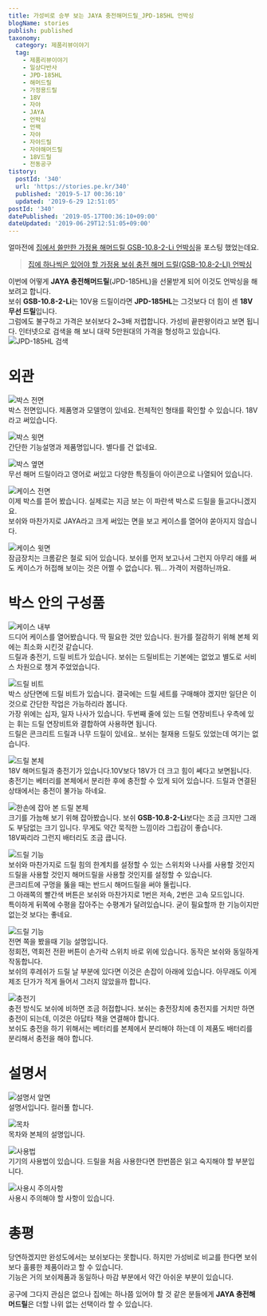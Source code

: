 ```yaml
---
title: 가성비로 승부 보는 JAYA 충전해머드릴_JPD-185HL 언박싱
blogName: stories
publish: published
taxonomy:
  category: 제품리뷰이야기
  tag:
    - 제품리뷰이야기
    - 일상다반사
    - JPD-185HL
    - 해머드릴
    - 가정용드릴
    - 18V
    - 자야
    - JAYA
    - 언박싱
    - 언팩
    - 자야
    - 자야드릴
    - 자야해머드릴
    - 18V드릴
    - 전동공구
tistory:
  postId: '340'
  url: 'https://stories.pe.kr/340'
  published: '2019-5-17 00:36:10'
  updated: '2019-6-29 12:51:05'
postId: '340'
datePublished: '2019-05-17T00:36:10+09:00'
dateUpdated: '2019-06-29T12:51:05+09:00'
---
```





얼마전에 [집에서 쓸만한 가정용 해머드릴 GSB-10.8-2-Li 언박싱](https://stories.pe.kr/338)을 포스팅 했었는데요.  

> [집에 하나씩은 있어야 할 가정용 보쉬 충전 해머 드릴(GSB-10.8-2-LI) 언박싱](https://stories.pe.kr/338)  

이번에 어떻게 **JAYA 충전해머드릴**(JPD-185HL)을 선물받게 되어 이것도 언박싱을 해 보려고 합니다.    
보쉬 **GSB-10.8-2-Li**는 10V용 드릴이라면 **JPD-185HL**는 그것보다 더 힘이 센 **18V 무선 드릴**입니다.   
그럼에도 불구하고 가격은 보쉬보다 2~3배 저렵합니다. 가성비 끝판왕이라고 보면 됩니다. 
인터넷으로 검색을 해 보니 대략 5만원대의 가격을 형성하고 있습니다. 
![JPD-185HL 검색](images/2019-05-16-23-48-48.png)  


# 외관  

![박스 전면](images/2019-05-16-23-51-30.png)  
박스 전면입니다. 제품명과 모델명이 있네요. 전체적인 형태를 확인할 수 있습니다. 
18V라고 써있습니다.

![박스 윗면](images/2019-05-16-23-53-32.png)  
간단한 기능설명과 제품명입니다. 별다를 건 없네요.

![박스 옆면](images/2019-05-16-23-54-32.png)  
무선 해머 드릴이라고 영어로 써있고 다양한 특징들이 아이콘으로 나열되어 있습니다. 

![케이스 전면](images/2019-05-16-23-56-48.png)  
이제 박스를 뜯어 봤습니다. 실제로는 지금 보는 이 파란색 박스로 드릴을 들고다니겠지요.  
보쉬와 마찬가지로 JAYA라고 크게 써있는 면을 보고 케이스를 열어야 쏟아지지 않습니다. 

![케이스 윗면](images/2019-05-16-23-58-26.png)  
잠금장치는 크롬같은 철로 되어 있습니다. 보쉬를 먼저 보고나서 그런지 아무리 애를 써도 케이스가 허접해 보이는 것은 어쩔 수 없습니다. 뭐... 가격이 저렴하닌까요. 


# 박스 안의 구성품   
![케이스 내부](images/2019-05-17-00-04-12.png)  
드디어 케이스를 열어봤습니다. 딱 필요한 것만 있습니다. 원가를 절감하기 위해 본체 외에는 최소화 시킨것 같습니다.  
드릴과 충전기, 드릴 비트가 있습니다. 보쉬는 드릴비트는 기본에는 없었고 별도로 서비스 차원으로 챙겨 주었었습니다.   

![드릴 비트](images/2019-05-17-00-06-08.png)  
박스 상단면에 드릴 비트가 있습니다. 결국에는 드릴 세트를 구매해야 겠지만 일단은 이것으로 간단한 작업은 가능하리라 봅니다.  
가장 위에는 십자, 일자 나사가 있습니다. 두번째 줄에 있는 드릴 연장비트나 우측에 있는 휘는 드릴 연장비트와 결합하여 사용하면 됩니다.  
드릴은 콘크리트 드릴과 나무 드릴이 있네요.. 보쉬는 철재용 드릴도 있었는데 여기는 없습니다.   

![드릴 본체](images/2019-05-17-00-09-05.png)  
18V 해머드릴과 충전기가 있습니다.10V보다 18V가 더 크고 힘이 쎄다고 보면됩니다.   
충전기는 베터리를 본체에서 분리한 후에 충전할 수 있게 되어 있습니다. 
드릴과 연결된 상태에서는 충전이 불가능 하네요.  

![한손에 잡아 본 드릴 본체](images/2019-05-17-00-10-31.png)   
크기를 가늠해 보기 위해 잡아봤습니다. 
보쉬 **GSB-10.8-2-Li**보다는 조금 크지만 그래도 부담없는 크기 입니다. 무게도 약간 묵직한 느낌이라 그립감이 좋습니다.  
18V짜리라 그런지 배터리도 조금 큽니다.  

![드릴 기능](images/2019-05-17-00-12-36.png)  
보쉬와 마찬가지로 드릴 힘의 한계치를 설정할 수 있는 스위치와 나사를 사용할 것인지 드릴을 사용할 것인지 해머드릴을 사용할 것인지를 설정할 수 있습니다.    
콘크리트에 구멍을 뚫을 때는 반드시 해머드릴을 써야 뚤립니다.  
그 아래쪽의 빨간색 버튼은 보쉬와 마찬가지로 1번은 저속, 2번은 고속 모드입니다.    
특이하게 뒤쪽에 수평을 잡아주는 수평계가 달려있습니다. 굳이 필요할까 한 기능이지만 없는것 보다는 좋네요.  

![드릴 기능](images/2019-05-17-00-16-03.png)  
전면 쪽을 봤을때 기능 설명입니다.  
정회전, 역회전 전환 버튼이 손가락 스위치 바로 위에 있습니다. 동작은 보쉬와 동일하게 작동합니다.  
보쉬의 후레쉬가 드릴 날 부분에 있다면 이것은 손잡이 아래에 있습니다. 아무래도 이게 제조 단가가 적게 들어서 그러지 않았을까 합니다. 

![충전기](images/2019-05-17-00-18-38.png)  
충전 방식도 보쉬에 비하면 조금 허접합니다. 보쉬는 충전장치에 충전지를 거치만 하면 충전이 되는데, 이것은 아답타 잭을 연결해야 합니다.  
보쉬도 충전을 하기 위해서는 베터리를 본체에서 분리해야 하는데 이 제품도 배터리를 분리해서 충전을 해야 합니다.  


# 설명서  
![설명서 앞면](images/2019-05-17-00-21-36.png)  
설명서입니다. 컬러풀 합니다.  

![목차](images/2019-05-17-00-22-39.png)  
목차와 본체의 설명입니다.  

![사용법](images/2019-05-17-00-23-21.png)  
기기의 사용법이 있습니다. 드릴을 처음 사용한다면 한번쯤은 읽고 숙지해야 할 부분입니다.  

![사용시 주의사항](images/2019-05-17-00-24-16.png)   
사용시 주의해야 할 사항이 있습니다. 


# 총평  

당연하겠지만 완성도에서는 보쉬보다는 못합니다. 하지만 가성비로 비교를 한다면 보쉬보다 훌륭한 제품이라고 할 수 있습니다.    
기능은 거의 보쉬제품과 동일하나 마감 부분에서 약간 아쉬운 부분이 있습니다. 

공구에 그다지 관심은 없으나 집에는 하나쯤 있어야 할 것 같은 분들에게 **JAYA 충전해머드릴**은 더할 나위 없는 선택이라 할 수 있습니다.  
